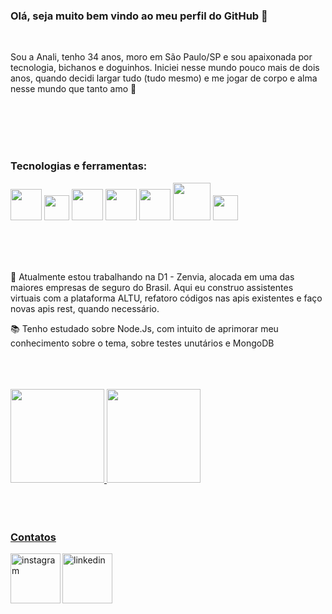 ###  Olá, seja muito bem vindo ao meu perfil do GitHub :wave:

<br>

  Sou a Anali, tenho 34 anos, moro em São Paulo/SP e sou apaixonada por tecnologia, bichanos e doguinhos. Iniciei nesse mundo pouco mais de dois anos, quando decidi largar tudo (tudo mesmo) e me jogar de corpo e alma nesse mundo que tanto amo :purple_heart:
  
<br>
<br>
<br>
<br>

###  Tecnologias e ferramentas:
<img src="https://cdn.jsdelivr.net/gh/devicons/devicon/icons/nodejs/nodejs-plain-wordmark.svg" width="50" height="50"/>                                 <img src="https://cdn.jsdelivr.net/gh/devicons/devicon/icons/javascript/javascript-plain.svg" width="40" height="40"/>  <img src="https://cdn.jsdelivr.net/gh/devicons/devicon/icons/git/git-plain-wordmark.svg" width="50" height="50"/>   <img src="https://cdn.jsdelivr.net/gh/devicons/devicon/icons/github/github-original-wordmark.svg" width="50" height="50"/>    <img src="https://cdn.jsdelivr.net/gh/devicons/devicon/icons/mysql/mysql-original.svg" width="50" height="50"/>        <img src="https://cdn.jsdelivr.net/gh/devicons/devicon/icons/amazonwebservices/amazonwebservices-plain-wordmark.svg" width="60" height="60"/>     <img src="https://cdn.jsdelivr.net/gh/devicons/devicon/icons/jira/jira-original.svg" width="40" height="40"/>

<br>
<br>
<br>

:stars: Atualmente estou trabalhando na D1 - Zenvia, alocada em uma das maiores empresas de seguro do Brasil. Aqui eu construo assistentes virtuais com a plataforma ALTU, refatoro códigos nas apis existentes e faço novas apis rest, quando necessário.

:books: Tenho estudado sobre Node.Js, com intuito de aprimorar meu conhecimento sobre o tema, sobre testes unutários e MongoDB

<br>
<br>
<br>

<div>
<a href="https://github.com/seu-usuário-aqui">
<img height="150em" src="https://github-readme-stats.vercel.app/api/top-langs/?username=analiSilva&layout=compact&langs_count=7&theme=dracula"/>
<img height="150em" src="https://github-readme-stats.vercel.app/api?username=analiSilva&show_icons=true&theme=dracula&include_all_commits=true&count_private=true"/>
</div>

  <br>
  <br>
  <br>

### Contatos
<div>
<a href="https://instagram.com/anamora_lee" target="_blank"><img align="left" width="80px" src="https://camo.githubusercontent.com/60a9f9b357e1351715e2459f8ad097dd8d599320b20e6c59304429bd60b67b56/68747470733a2f2f692e6962622e636f2f716b47537031442f696e7374616772616d2e706e67" alt="instagram" data-canonical-src="https://i.ibb.co/qkGSp1D/instagram.png" style="max-width: 100%;">
 
<a href="https://www.linkedin.com/in/anali-silva" target="_blank"><img width="80px" src="https://camo.githubusercontent.com/a0c6b752f5ef0ae12858e115dbe851f393269057cc97aaf016be8c32ea24da99/68747470733a2f2f692e6962622e636f2f52795a783132622f6c696e6b6564696e2e706e67" alt="linkedin" data-canonical-src="https://i.ibb.co/RyZx12b/linkedin.png" style="max-width: 100%;">
</div>



<!-- <img src="https://github.com/analiSilva/analiSilva/blob/output/github-contribution-grid-snake.svg"/>-->

<!-- ![Snake animation](https://github.com/analiSilva/blob/output/github-contribution-grid-snake.svg)-->

<!--
**analiSilva/analiSilva** is a ✨ _special_ ✨ repository because its `README.md` (this file) appears on your GitHub profile.

Here are some ideas to get you started:

- 🔭 I’m currently working on ...
- 🌱 I’m currently learning ...
- 👯 I’m looking to collaborate on ...
- 🤔 I’m looking for help with ...
- 💬 Ask me about ...
- 📫 How to reach me: ...
- 😄 Pronouns: ...
- ⚡ Fun fact: ...
-->
